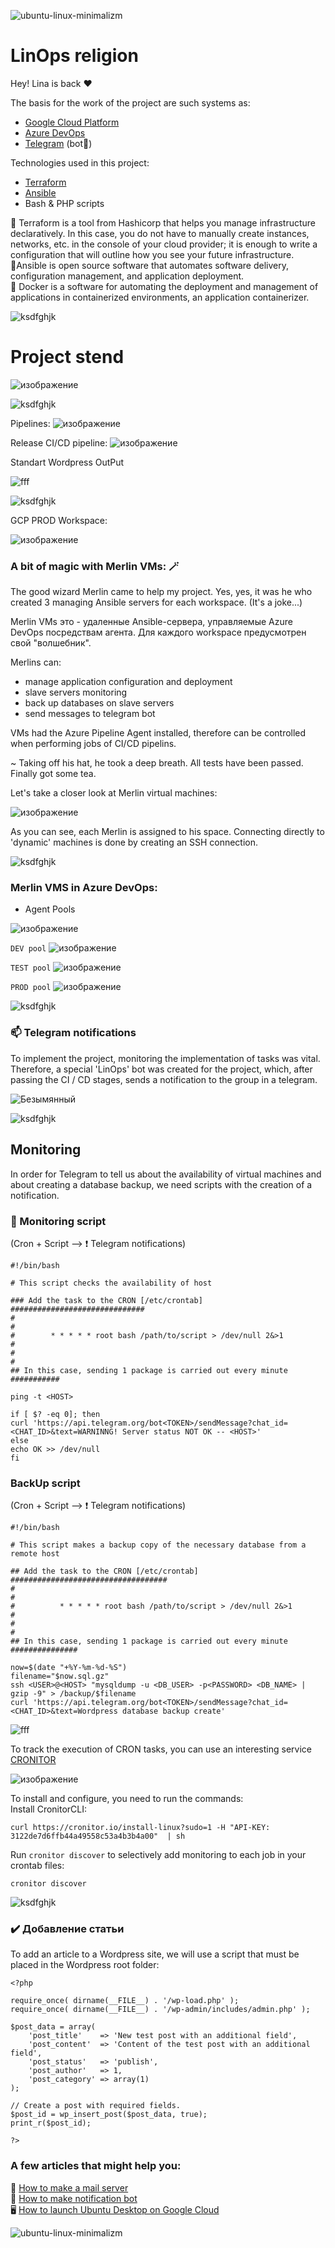 ![ubuntu-linux-minimalizm](https://user-images.githubusercontent.com/101510056/216446129-16372d5f-7ccc-4582-a6a2-9f5f14da616f.jpg)

# LinOps religion

Hey! Lina is back ❤️

The basis for the work of the project are such systems as:

- [Google Cloud Platform](https://cloud.google.com/)
- [Azure DevOps](https://dev.azure.com)
- [Telegram](https://web.telegram.org) (bot🤖)

Technologies used in this project:

* [Terraform](https://www.terraform.io/)
* [Ansible](https://docs.ansible.com/)
* Bash & PHP scripts

💜 Terraform is a tool from Hashicorp that helps you manage infrastructure declaratively. In this case, you do not have to manually create instances, networks, etc. in the console of your cloud provider; it is enough to write a configuration that will outline how you see your future infrastructure.     
🔆Ansible is open source software that automates software delivery, configuration management, and application deployment.     
🐳 Docker is a software for automating the deployment and management of applications in containerized environments, an application containerizer.      

![ksdfghjk](https://user-images.githubusercontent.com/101510056/216449042-c635b9fd-87e8-4ecb-a126-d2d3935dac96.jpg)

# Project stend

![изображение](https://user-images.githubusercontent.com/101510056/216530759-f69a63bd-9755-4781-9044-5e74aa0394f1.png)

![ksdfghjk](https://user-images.githubusercontent.com/101510056/216449042-c635b9fd-87e8-4ecb-a126-d2d3935dac96.jpg)

Pipelines:
![изображение](https://user-images.githubusercontent.com/101510056/216601227-ef70942a-007b-4018-b981-e868b8c19ca1.png)

Release CI/CD pipeline:
![изображение](https://user-images.githubusercontent.com/101510056/216588515-677a3c3c-1c35-48ac-b894-b99eb5e597fb.png)

Standart Wordpress OutPut

![fff](https://user-images.githubusercontent.com/101510056/216602286-8a261ced-af3a-4ba4-b299-c3355427f59c.jpg)

![ksdfghjk](https://user-images.githubusercontent.com/101510056/216449042-c635b9fd-87e8-4ecb-a126-d2d3935dac96.jpg)

GCP PROD Workspace:

![изображение](https://user-images.githubusercontent.com/101510056/216593517-ca904df7-fd9a-4ac7-a2f8-7a581e1a985d.png)

### A bit of magic with Merlin VMs: 🪄
The good wizard Merlin came to help my project. Yes, yes, it was he who created 3 managing Ansible servers for each workspace. (It's a joke...)

Merlin VMs это - удаленные Ansible-сервера, управляемые Azure DevOps посредствам агента. Для каждого workspace предусмотрен свой "волшебник".

Merlins can:
- manage application configuration and deployment
- slave servers monitoring
- back up databases on slave servers
- send messages to telegram bot

 VMs had the Azure Pipeline Agent installed, therefore can be controlled when performing jobs of CI/CD pipelins.

~ Taking off his hat, he took a deep breath. All tests have been passed. Finally got some tea.

Let's take a closer look at Merlin virtual machines:

![изображение](https://user-images.githubusercontent.com/101510056/216442072-37d90d95-9a19-4133-b700-3db5d773b6b7.png)

As you can see, each Merlin is assigned to his space. Connecting directly to 'dynamic' machines is done by creating an SSH connection.

![ksdfghjk](https://user-images.githubusercontent.com/101510056/216449042-c635b9fd-87e8-4ecb-a126-d2d3935dac96.jpg)

### Merlin VMS in Azure DevOps:
-  Agent Pools

![изображение](https://user-images.githubusercontent.com/101510056/216448142-92dfa0a4-6f6b-49df-8e50-377e25eedd8d.png)

`DEV pool`
![изображение](https://user-images.githubusercontent.com/101510056/216448436-e3294fc4-571f-4aaa-87bd-1d23fd075559.png)

`TEST pool`
![изображение](https://user-images.githubusercontent.com/101510056/216448504-fbefd043-a368-4e0e-b9f6-8a18a46939d5.png)

`PROD pool`
![изображение](https://user-images.githubusercontent.com/101510056/216448615-533bb80c-8b30-4f83-b18f-4d12c9bbad8d.png)

![ksdfghjk](https://user-images.githubusercontent.com/101510056/216449042-c635b9fd-87e8-4ecb-a126-d2d3935dac96.jpg)


### 📫 Telegram notifications

To implement the project, monitoring the implementation of tasks was vital. Therefore, a special 'LinOps' bot was created for the project, which, after passing the CI / CD stages, sends a notification to the group in a telegram. 

![Безымянный](https://user-images.githubusercontent.com/101510056/216535536-6d4a0611-19b1-458a-90b8-47227731a7fc.png)

![ksdfghjk](https://user-images.githubusercontent.com/101510056/216449042-c635b9fd-87e8-4ecb-a126-d2d3935dac96.jpg)

## Monitoring

In order for Telegram to tell us about the availability of virtual machines and about creating a database backup, we need scripts with the creation of a notification.

### 🧐 Monitoring script     
(Cron + Script --> ❗ Telegram notifications)  

```
#!/bin/bash

# This script checks the availability of host

### Add the task to the CRON [/etc/crontab] ##############################
#                                                                        #   
#        * * * * * root bash /path/to/script > /dev/null 2&>1            #
#                                                                        #        
## In this case, sending 1 package is carried out every minute ###########

ping -t <HOST>

if [ $? -eq 0]; then
curl 'https://api.telegram.org/bot<TOKEN>/sendMessage?chat_id=<CHAT_ID>&text=WARNINNG! Server status NOT OK -- <HOST>'
else
echo OK >> /dev/null
fi
```
### BackUp script
(Cron + Script --> ❗ Telegram notifications)
```
#!/bin/bash

# This script makes a backup copy of the necessary database from a remote host

## Add the task to the CRON [/etc/crontab] ###################################
#                                                                            #   
#          * * * * * root bash /path/to/script > /dev/null 2&>1              #
#                                                                            #         
## In this case, sending 1 package is carried out every minute ###############

now=$(date "+%Y-%m-%d-%S")
filename="$now.sql.gz"
ssh <USER>@<HOST> "mysqldump -u <DB_USER> -p<PASSWORD> <DB_NAME> | gzip -9" > /backup/$filename 
curl 'https://api.telegram.org/bot<TOKEN>/sendMessage?chat_id=<CHAT_ID>&text=Wordpress database backup create'
```
![fff](https://user-images.githubusercontent.com/101510056/216581649-2d8c5d8d-7444-44aa-9716-732ad9f0b631.jpg)

To track the execution of CRON tasks, you can use an interesting service [CRONITOR](https://cronitor.io)

![изображение](https://user-images.githubusercontent.com/101510056/216580811-9a37201b-287a-41cb-b68a-8001a202c385.png)

To install and configure, you need to run the commands:    
Install CronitorCLI:       
```
curl https://cronitor.io/install-linux?sudo=1 -H "API-KEY: 3122de7d6ffb44a49558c53a4b3b4a00"  | sh
```
Run `cronitor discover` to selectively add monitoring to each job in your crontab files:    
```
cronitor discover
```
![ksdfghjk](https://user-images.githubusercontent.com/101510056/216449042-c635b9fd-87e8-4ecb-a126-d2d3935dac96.jpg)

### ✔️ Добавление статьи

To add an article to a Wordpress site, we will use a script that must be placed in the Wordpress root folder:

```
<?php

require_once( dirname(__FILE__) . '/wp-load.php' );
require_once( dirname(__FILE__) . '/wp-admin/includes/admin.php' );

$post_data = array(
    'post_title'    => 'New test post with an additional field',
    'post_content'  => 'Content of the test post with an additional field',
    'post_status'   => 'publish',
    'post_author'   => 1,
    'post_category' => array(1)
);

// Create a post with required fields.
$post_id = wp_insert_post($post_data, true);
print_r($post_id);

?>
```

### A few articles that might help you: 

 📧 [How to make a mail server](https://docs.gitlab.com/ee/administration/reply_by_email_postfix_setup.html)     
 🤖 [How to make notification bot](https://github.com/JackB1ack/telegram-notification)        
 🖥️ [How to launch Ubuntu Desktop on Google Cloud](https://ubuntu.com/blog/launch-ubuntu-desktop-on-google-cloud)     
 
 ![ubuntu-linux-minimalizm](https://user-images.githubusercontent.com/101510056/216446129-16372d5f-7ccc-4582-a6a2-9f5f14da616f.jpg)
